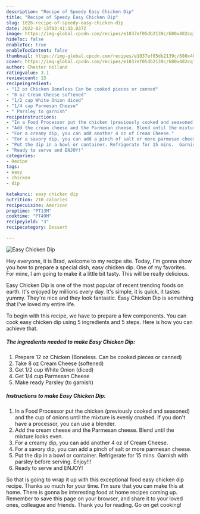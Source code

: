 ```yaml
---
description: "Recipe of Speedy Easy Chicken Dip"
title: "Recipe of Speedy Easy Chicken Dip"
slug: 1026-recipe-of-speedy-easy-chicken-dip
date: 2022-02-13T03:41:33.037Z
image: https://img-global.cpcdn.com/recipes/e1037ef05db2139c/680x482cq70/easy-chicken-dip-recipe-main-photo.jpg
hideToc: false
enableToc: true
enableTocContent: false
thumbnail: https://img-global.cpcdn.com/recipes/e1037ef05db2139c/680x482cq70/easy-chicken-dip-recipe-main-photo.jpg
cover: https://img-global.cpcdn.com/recipes/e1037ef05db2139c/680x482cq70/easy-chicken-dip-recipe-main-photo.jpg
author: Chester Holland
ratingvalue: 3.1
reviewcount: 15
recipeingredient:
- "12 oz Chicken Boneless Can be cooked pieces or canned"
- "8 oz Cream Cheese softened"
- "1/2 cup White Onion diced"
- "1/4 cup Parmesan Cheese"
- " Parsley to garnish"
recipeinstructions:
- "In a Food Processor put the chicken (previously cooked and seasoned) and the cup of onions until the mixture is evenly crushed. If you don&#39;t have a processor, you can use a blender."
- "Add the cream cheese and the Parmesan cheese. Blend until the mixture looks even."
- "For a creamy dip, you can add another 4 oz of Cream Cheese."
- "For a savory dip, you can add a pinch of salt or more parmesan cheese."
- "Put the dip in a bowl or container. Refrigerate for 15 mins.  Garnish with parsley before serving.  Enjoy!!!"
- "Ready to serve and ENJOY!"
categories:
- Recipe
tags:
- easy
- chicken
- dip

katakunci: easy chicken dip 
nutrition: 210 calories
recipecuisine: American
preptime: "PT13M"
cooktime: "PT49M"
recipeyield: "3"
recipecategory: Dessert

---
```



![Easy Chicken Dip](https://img-global.cpcdn.com/recipes/e1037ef05db2139c/680x482cq70/easy-chicken-dip-recipe-main-photo.jpg)

Hey everyone, it is Brad, welcome to my recipe site. Today, I'm gonna show you how to prepare a special dish, easy chicken dip. One of my favorites. For mine, I am going to make it a little bit tasty. This will be really delicious.

Easy Chicken Dip is one of the most popular of recent trending foods on earth. It's enjoyed by millions every day. It's simple, it is quick, it tastes yummy. They're nice and they look fantastic. Easy Chicken Dip is something that I've loved my entire life.




To begin with this recipe, we have to prepare a few components. You can cook easy chicken dip using 5 ingredients and 5 steps. Here is how you can achieve that.

<!--inarticleads1-->

##### The ingredients needed to make Easy Chicken Dip:

1. Prepare 12 oz Chicken (Boneless. Can be cooked pieces or canned)
1. Take 8 oz Cream Cheese (softened)
1. Get 1/2 cup White Onion (diced)
1. Get 1/4 cup Parmesan Cheese
1. Make ready  Parsley (to garnish)




<!--inarticleads2-->

##### Instructions to make Easy Chicken Dip:

1. In a Food Processor put the chicken (previously cooked and seasoned) and the cup of onions until the mixture is evenly crushed. If you don&#39;t have a processor, you can use a blender.
1. Add the cream cheese and the Parmesan cheese. Blend until the mixture looks even.
1. For a creamy dip, you can add another 4 oz of Cream Cheese.
1. For a savory dip, you can add a pinch of salt or more parmesan cheese.
1. Put the dip in a bowl or container. Refrigerate for 15 mins.  Garnish with parsley before serving.  Enjoy!!!
1. Ready to serve and ENJOY!



So that is going to wrap it up with this exceptional food easy chicken dip recipe. Thanks so much for your time. I'm sure that you can make this at home. There is gonna be interesting food at home recipes coming up. Remember to save this page on your browser, and share it to your loved ones, colleague and friends. Thank you for reading. Go on get cooking!
